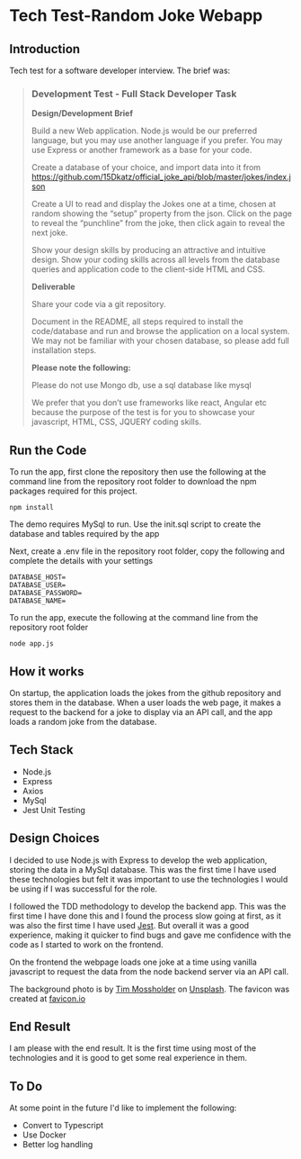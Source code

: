 # Tech Test-Random Joke Webapp

## Introduction
Tech test for a software developer interview.  The brief was:

> ### Development Test - Full Stack Developer Task
> **Design/Development Brief**
>
> Build a new Web application. Node.js would be our preferred language, but you may use another language if you prefer. You may use Express or another framework as a base for your code.
>
> Create a database of your choice, and import data into it from https://github.com/15Dkatz/official_joke_api/blob/master/jokes/index.json
>
> Create a UI to read and display the Jokes one at a time, chosen at random showing the “setup” property from the json. Click on the page to reveal the “punchline” from the joke, then click again to reveal the next joke.
>
> Show your design skills by producing an attractive and intuitive design. Show your coding skills across all levels from the database queries and application code to the client-side HTML and CSS.
>
> **Deliverable**
>
> Share your code via a git repository. 
> 
> Document in the README, all steps required to install the code/database and run and browse the application on a local system. We may not be familiar with your chosen database, so please add full installation steps.
> 
> **Please note the following:**
> 
> Please do not use Mongo db, use a sql database like mysql
> 
> We prefer that you don’t use frameworks like react, Angular etc because the purpose of the test is for you to showcase your javascript, HTML, CSS, JQUERY coding skills.
> 

## Run the Code

To run the app, first clone the repository then use the following at the command line from the repository root folder to download the npm packages required for this project.
````
npm install
````

The demo requires MySql to run.  Use the init.sql script to create the database and tables required by the app

Next, create a .env file in the repository root folder, copy the following and complete the details with your settings
````
DATABASE_HOST=
DATABASE_USER=
DATABASE_PASSWORD=
DATABASE_NAME=
````

To run the app, execute the following at the command line from the repository root folder
````
node app.js
````
## How it works
On startup, the application loads the jokes from the github repository and stores them in the database.  When a user loads the web page, it makes a request to the backend for a joke to display via an API call, and the app loads a random joke from the database.

## Tech Stack
- Node.js
- Express
- Axios
- MySql
- Jest Unit Testing

## Design Choices
I decided to use Node.js with Express to develop the web application, storing the data in a MySql database. This was the first time I have used these technologies but felt it was important to use the technologies I would be using if I was successful for the role.

I followed the TDD methodology to develop the backend app.  This was the first time I have done this and I found the process slow going at first, as it was also the first time I have used [Jest](https://jestjs.io/).  But overall it was a good experience, making it quicker to find bugs and gave me confidence with the code as I started to work on the frontend.

On the frontend the webpage loads one joke at a time using vanilla javascript to request the data from the node backend server via an API call.

The background photo is by [Tim Mossholder](https://unsplash.com/photos/imlD5dbcLM4) on [Unsplash](https://unsplash.com/).  The favicon was created at [favicon.io](https://favicon.io/favicon-generator/)

## End Result
I am please with the end result.  It is the first time using most of the technologies and it is good to get some real experience in them.

## To Do
At some point in the future I'd like to implement the following:
 - Convert to Typescript
 - Use Docker
 - Better log handling